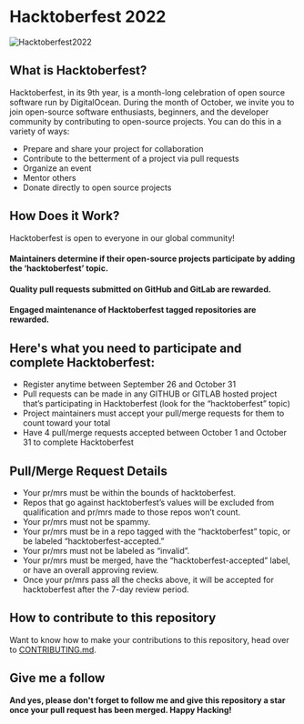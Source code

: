 # Hacktoberfest 2022
![Hacktoberfest2022](https://images.prismic.io/www-static/1cd0d641-4e0e-4ba3-8386-3125627394fa_Email+Banners-Dark.png?auto=compress,format)
## What is Hacktoberfest?
Hacktoberfest, in its 9th year, is a month-long celebration of open source software run by DigitalOcean. During the month of October, we invite you to join open-source software enthusiasts, beginners, and the developer community by contributing to open-source projects. You can do this in a variety of ways:
- Prepare and share your project for collaboration
- Contribute to the betterment of a project via pull requests
- Organize an event
- Mentor others
- Donate directly to open source projects

## How Does it Work?

Hacktoberfest is open to everyone in our global community!

#### Maintainers determine if their open-source projects participate by adding the ‘hacktoberfest’ topic.
#### Quality pull requests submitted on GitHub and GitLab are rewarded.
#### Engaged maintenance of Hacktoberfest tagged repositories are rewarded.
## Here's what you need to participate and complete Hacktoberfest:
 - Register anytime between September 26 and October 31
 - Pull requests can be made in any GITHUB or GITLAB hosted project that’s participating in Hacktoberfest (look for the “hacktoberfest” topic)
 - Project maintainers must accept your pull/merge requests for them to count toward your total
 - Have 4 pull/merge requests accepted between October 1 and October 31 to complete Hacktoberfest
 
## Pull/Merge Request Details
 - Your pr/mrs must be within the bounds of hacktoberfest.
 - Repos that go against hacktoberfest’s values will be excluded from qualification and pr/mrs made to those repos won’t count.
 - Your pr/mrs must not be spammy.
 - Your pr/mrs must be in a repo tagged with the “hacktoberfest” topic, or be labeled “hacktoberfest-accepted.”
 - Your pr/mrs must not be labeled as “invalid”.
 - Your pr/mrs must be merged, have the “hacktoberfest-accepted” label, or have an overall approving review.
 - Once your pr/mrs pass all the checks above, it will be accepted for hacktoberfest after the 7-day review period.
## How to contribute to this repository
Want to know how to make your contributions to this repository, head over to [CONTRIBUTING.md](https://github.com/SyedZawwarAhmed/Hacktoberfest-2022/blob/main/CONTRIBUTING.md).
## Give me a follow
**And yes, please don't forget to follow me and give this repository a star once your pull request has been merged. Happy Hacking!**
